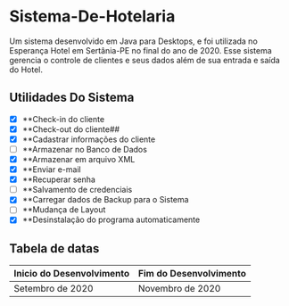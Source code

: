 # Sistema-De-Hotelaria
Um sistema desenvolvido em Java para Desktops, e foi utilizada no Esperança Hotel em Sertânia-PE no final do ano de 2020. Esse sistema gerencia o controle de clientes e seus dados além de sua entrada e saída do Hotel.
## Utilidades Do Sistema

- [x] **Check-in do cliente
- [x] **Check-out do cliente##
- [x] **Cadastrar informações do cliente
- [ ] **Armazenar no Banco de Dados
- [x] **Armazenar em arquivo XML
- [x] **Enviar e-mail
- [x] **Recuperar senha
- [ ] **Salvamento de credenciais
- [x] **Carregar dados de Backup para o Sistema
- [ ] **Mudança de Layout
- [x] **Desinstalação do programa automaticamente

## Tabela de  datas
|Inicio do Desenvolvimento|Fim do Desenvolvimento|
|-------------------------|----------------------|
|    Setembro de 2020     |    Novembro de 2020  |

